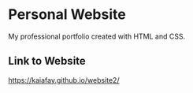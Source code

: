 # Personal Website
My professional portfolio created with HTML and CSS.

## Link to Website
https://kaiafay.github.io/website2/
